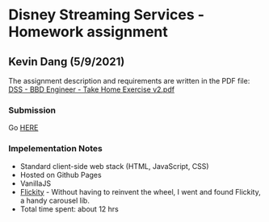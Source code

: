# Disney Streaming Services - Homework assignment
## Kevin Dang (5/9/2021)

The assignment description and requirements are written in the PDF file: [DSS - BBD Engineer - Take Home Exercise v2.pdf](https://peoncode.github.io/dss/DSS%20-%20BBD%20Engineer%20-%20Take%20Home%20Exercise%20v2.pdf)

### Submission
Go [HERE](https://peoncode.github.io/dss/dss.html)

### Impelementation Notes
- Standard client-side web stack (HTML, JavaScript, CSS)
- Hosted on Github Pages
- VanillaJS
- [Flickity](https://flickity.metafizzy.co/) - Without having to reinvent the wheel, I went and found Flickity, a handy carousel lib.
- Total time spent: about 12 hrs

